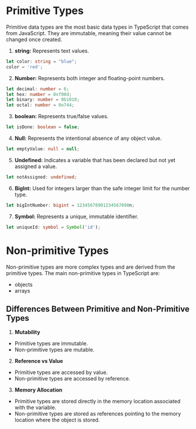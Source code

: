 # Primitive Types
Primitive data types are the most basic data types in TypeScript that comes from JavaScript. They are immutable, meaning their value cannot be changed once created.

1. **string:**  Represents text values.
```ts
let color: string = "blue";
color = 'red';
```

2. **Number:**  Represents both integer and floating-point numbers.
```ts
let decimal: number = 6;
let hex: number = 0xf00d;
let binary: number = 0b1010;
let octal: number = 0o744;
```

3. **boolean:**  Represents true/false values.
```ts
let isDone: boolean = false;
```

4. **Null:** Represents the intentional absence of any object value.
```ts
let emptyValue: null = null;
```

5. **Undefined:** Indicates a variable that has been declared but not yet assigned a value.
```ts
let notAssigned: undefined;
```

6. **BigInt:** Used for integers larger than the safe integer limit for the number type.
```ts
let bigIntNumber: bigint = 12345678901234567890n;
```

7. **Symbol:** Represents a unique, immutable identifier.
```ts
let uniqueId: symbol = Symbol('id');
```

# Non-primitive Types
Non-primitive types are more complex types and are derived from the primitive types. The main non-primitive types in TypeScript are:
* objects 
* arrays

## Differences Between Primitive and Non-Primitive Types
1. **Mutability**
- Primitive types are immutable.
- Non-primitive types are mutable.

2. **Reference vs Value**
- Primitive types are accessed by value.
- Non-primitive types are accessed by reference.

3. **Memory Allocation**
- Primitive types are stored directly in the memory location associated with the variable.
- Non-primitive types are stored as references pointing to the memory location where the object is stored.